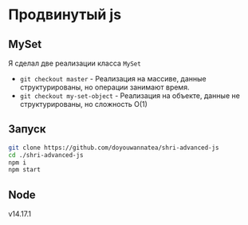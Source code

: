 # Продвинутый js

## MySet

Я сделал две реализации класса `MySet`

* `git checkout master` - Реализация на массиве, данные структурированы, но операции занимают время.
* `git checkout my-set-object` - Реализация на объекте, данные не структурированы, но сложность O(1)

## Запуск

```bash
git clone https://github.com/doyouwannatea/shri-advanced-js
cd ./shri-advanced-js
npm i
npm start
```

## Node

v14.17.1
